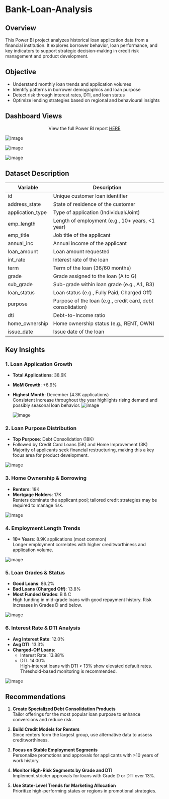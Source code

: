 # Bank-Loan-Analysis
## Overview

This Power BI project analyzes historical loan application data from a financial institution. It explores borrower behavior, loan performance, and key indicators to support strategic decision-making in credit risk management and product development.


## Objective

- Understand monthly loan trends and application volumes
- Identify patterns in borrower demographics and loan purpose
- Detect risk through interest rates, DTI, and loan status
- Optimize lending strategies based on regional and behavioural insights

##  Dashboard Views

<p align="center">
  View the full Power BI report <a href="https://app.powerbi.com/groups/me/reports/92e5a99a-9b1a-48c3-81cf-8d21a191d44e/ac198d86a3098ccb235a?experience=power-bi">HERE</a>

![image](https://github.com/user-attachments/assets/bf265ddf-c99d-4bca-8099-17960debebc4)

![image](https://github.com/user-attachments/assets/5149e603-5e42-403b-a0ea-be44c76e7ef1)

![image](https://github.com/user-attachments/assets/70e309ed-2801-49f3-8940-65a8ff995f09)



## Dataset Description


| Variable               | Description                                                 |
|------------------------|-------------------------------------------------------------|
| id                     | Unique customer loan identifier                             |
| address_state          | State of residence of the customer                          |
| application_type       | Type of application (Individual/Joint)                      |
| emp_length             | Length of employment (e.g., 10+ years, <1 year)             |
| emp_title              | Job title of the applicant                                  |
| annual_inc             | Annual income of the applicant                              |
| loan_amount            | Loan amount requested                                       |
| int_rate               | Interest rate of the loan                                   |
| term                   | Term of the loan (36/60 months)                             |
| grade                  | Grade assigned to the loan (A to G)                         |
| sub_grade              | Sub-grade within loan grade (e.g., A1, B3)                  |
| loan_status            | Loan status (e.g., Fully Paid, Charged Off)                 |
| purpose                | Purpose of the loan (e.g., credit card, debt consolidation) |
| dti                    | Debt-to-Income ratio                                        |
| home_ownership         | Home ownership status (e.g., RENT, OWN)                     |
| issue_date             | Issue date of the loan                                      |



## Key Insights

### 1. Loan Application Growth
- **Total Applications**: 38.6K  
- **MoM Growth**: +6.9%  
- **Highest Month**: December (4.3K applications)  
 Consistent increase throughout the year highlights rising demand and possibly seasonal loan behavior.
                           ![image](https://github.com/user-attachments/assets/78747ee0-8aba-4bb4-a082-b0a73aef335b)

     ![image](https://github.com/user-attachments/assets/f983770b-4911-4fed-9308-245a105c9848)


### 2.  Loan Purpose Distribution
- **Top Purpose**: Debt Consolidation (18K)
- Followed by Credit Card Loans (5K) and Home Improvement (3K)  
 Majority of applicants seek financial restructuring, making this a key focus area for product development.

![image](https://github.com/user-attachments/assets/2bda055d-b82e-457c-9443-fc9fbcd96629)


### 3.  Home Ownership & Borrowing
- **Renters**: 18K  
- **Mortgage Holders**: 17K  
Renters dominate the applicant pool; tailored credit strategies may be required to manage risk.

![image](https://github.com/user-attachments/assets/bbab61e5-6df6-43a3-aebe-c67b6d5cf0a7)

### 4. Employment Length Trends
- **10+ Years**: 8.9K applications (most common)  
Longer employment correlates with higher creditworthiness and application volume.

![image](https://github.com/user-attachments/assets/221fd074-6597-498e-8c07-96a94c3143f6)

### 5. Loan Grades & Status
- **Good Loans**: 86.2%  
- **Bad Loans (Charged Off)**: 13.8%  
- **Most Funded Grades**: B & C  
High funding in mid-grade loans with good repayment history. Risk increases in Grades D and below.

![image](https://github.com/user-attachments/assets/85dd603d-9a31-4631-90d5-046693c8519b)

### 6.  Interest Rate & DTI Analysis
- **Avg Interest Rate**: 12.0%  
- **Avg DTI**: 13.3%  
- **Charged-Off Loans**:
  - Interest Rate: 13.88%
  - DTI: 14.00%  
 High-interest loans with DTI > 13% show elevated default rates. Threshold-based monitoring is recommended.

![image](https://github.com/user-attachments/assets/aa9991e4-d9e9-43d7-b454-456b049bbbc2)


## Recommendations

1. **Create Specialized Debt Consolidation Products**  
   Tailor offerings for the most popular loan purpose to enhance conversions and reduce risk.

2. **Build Credit Models for Renters**  
   Since renters form the largest group, use alternative data to assess creditworthiness.

3. **Focus on Stable Employment Segments**  
   Personalize promotions and approvals for applicants with >10 years of work history.

4. **Monitor High-Risk Segments by Grade and DTI**  
   Implement stricter approvals for loans with Grade D or DTI over 13%.

5. **Use State-Level Trends for Marketing Allocation**  
   Prioritize high-performing states or regions in promotional strategies.
